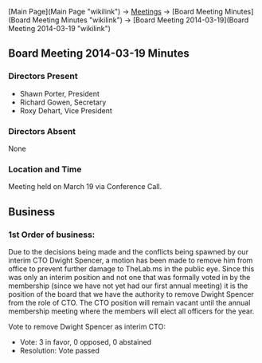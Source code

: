 [Main Page](Main Page "wikilink") -\> [Meetings](Meetings "wikilink")
-\> [Board Meeting Minutes](Board Meeting Minutes "wikilink") -\> [Board
Meeting 2014-03-19](Board Meeting 2014-03-19 "wikilink")

Board Meeting 2014-03-19 Minutes
--------------------------------

### Directors Present

-   Shawn Porter, President
-   Richard Gowen, Secretary
-   Roxy Dehart, Vice President

### Directors Absent

None

### Location and Time

Meeting held on March 19 via Conference Call.

Business
--------

### 1st Order of business:

Due to the decisions being made and the conflicts being spawned by our
interim CTO Dwight Spencer, a motion has been made to remove him from
office to prevent further damage to TheLab.ms in the public eye. Since
this was only an interim position and not one that was formally voted in
by the membership (since we have not yet had our first annual meeting)
it is the position of the board that we have the authority to remove
Dwight Spencer from the role of CTO. The CTO position will remain vacant
until the annual membership meeting where the members will elect all
officers for the year.

Vote to remove Dwight Spencer as interim CTO:

-   Vote: 3 in favor, 0 opposed, 0 abstained
-   Resolution: Vote passed

